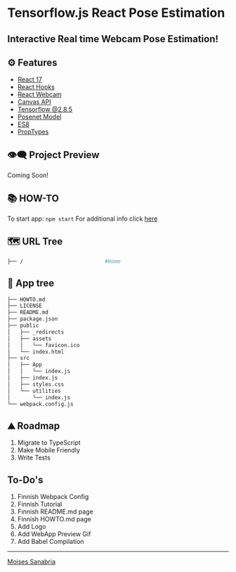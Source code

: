 # Tensorflow.js React Pose Estimation

## **Interactive Real time Webcam Pose Estimation!**

## ⚙ Features

- [React 17](https://reactjs.org/blog/2020/10/20/react-v17.html)
- [React Hooks](https://reactjs.org/docs/hooks-intro.html)
- [React Webcam](https://www.npmjs.com/package/react-webcam)
- [Canvas API](https://www.w3schools.com/tags/canvas_arc.asp)
- [Tensorflow @2.8.5](https://www.tensorflow.org/js/models)
- [Posenet Model](https://github.com/tensorflow/tfjs-models/tree/master/posenet)
- [ES8](https://www.w3schools.com/js/js_2018.asp)
- [PropTypes](https://www.npmjs.com/package/prop-types)

## 👁️‍🗨️ Project Preview

Coming Soon!

## 📚 HOW-TO

To start app: `npm start`
For additional info click [here]()

## 🗺 URL Tree

```bash
├── /                          #Home
```

## 🌿 App tree

``` bash
├── HOWTO.md
├── LICENSE
├── README.md
├── package.json
├── public
│   ├── _redirects
│   ├── assets
│   │   └── favicon.ico
│   └── index.html
├── src
│   ├── App
│   │   └── index.js
│   ├── index.js
│   ├── styles.css
│   └── utilities
│       └── index.js
└── webpack.config.js
```

## ⛰️ Roadmap

1. Migrate to TypeScript
2. Make Mobile Friendly
3. Write Tests

## To-Do's

1. Finnish Webpack Config
2. Finnish Tutorial
3. Finnish README.md page
4. Finnish HOWTO.md page
5. Add Logo
6. Add WebApp Preview Gif
7. Add Babel Compilation

---
[Moises Sanabria](https://www.moises.tech/)
